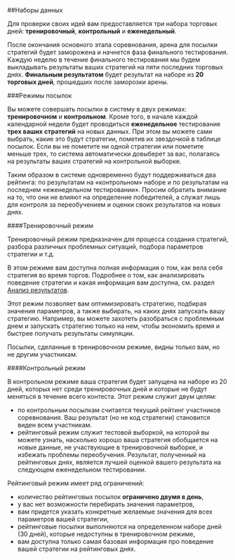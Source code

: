 ##Наборы данных

Для проверки своих идей вам предоставляется три набора торговых дней: **тренировочный**, **контрольный** и **еженедельный**. 

После окончания основного этапа соревнования, арена для посылки стратегий будет заморожена и начнется фаза финального тестирования.
Каждую неделю в течение финального тестирования мы будем выкладывать результаты ваших стратегий на пяти последних торговых днях.
**Финальным результатом** будет результат на наборе из **20 торговых дней**, прошедших после заморозки арены. 

###Режимы посылок

Вы можете совершать посылки в систему в двух режимах: **тренировочном** и **контрольном**. Кроме того, в начале каждой календарной недели будет проводиться **еженедельное** тестирование **трех ваших стратегий** на новых данных. При этом вы можете сами выбрать, какие это будут стратегии, пометив их звездочкой в таблице посылок. Если вы не пометите ни одной стратегии или пометите меньше трех, то система автоматически довыберет за вас, полагаясь на результаты ваших стратегий на контрольной выборке.

Таким образом в системе одновременно будут поддерживаться два рейтинга: по результатам на «контрольном» наборе и по результатам на последнем «еженедельном тестировании». Просим обратить внимание на то, что они не влияют на определение победителей, а служат лишь для контроля за переобучением и оценки своих результатов на новых днях.

<a name="training_mode"></a>
####Тренировочный режим

Тренировочный режим предназначен для процесса создания стратегий, разбора различных проблемных ситуаций, подбора параметров стратегии и т.д. 

В этом режиме вам доступна полная информация о том, как вела себя стратегия во время торгов. Подробнее о том, как анализировать поведение стратегии и какая информация вам доступна, см. раздел [Анализ результатов](analysis/README.md).

Этот режим позволяет вам оптимизировать стратегию, подбирая значения параметров, а также выбирать, на каких днях запускать вашу стратегию. Например, вы можете захотеть разобраться с проблемным днем и запускать стратегию только на нем, чтобы экономить время и быстрее получать результаты симуляции.

Посылки, сделанные в тренировочном режиме, видны только вам, но не другим участникам.

<a name="control_mode"></a>
####Контрольный режим

В контрольном режиме ваша стратегия будет запущена на наборе из 20 дней, которых нет среди тренировочных дней и которые не будут меняться в течение всего контеста. Этот режим служит двум целям:
- по контрольным посылкам считается текущий рейтинг участников соревнования. Ваш результат (но не код стратегии) становится виден всем участникам.
- рейтинговый режим служит тестовой выборкой, на которой вы можете узнать, насколько хорошо ваша стратегия обобщается на новые данные, не участвующие в тренировочной выборке, и избежать проблемы переобучения.  Результат, полученный на рейтинговых днях, является лучшей оценкой вашего результата на следующем еженедельном тестировании.

Рейтинговый режим имеет ряд ограничений: 
- количество рейтинговых посылок **ограничено двумя в день**,
- у вас нет возможности перебирать значения параметров,
- вам придется указать конкретные желаемые значения для всех параметров вашей стратегии,
- рейтинговые посылки выполняются на определенном наборе дней (30 дней), которые недоступны в тренировочном режиме,
- вам доступна только самая базовая информация про поведение вашей стратегии на рейтинговых днях.


